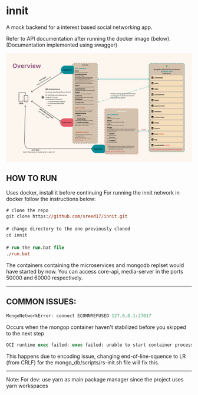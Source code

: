 # innit

A mock backend for a interest based social networking app.

Refer to API documentation after running the docker image (below). (Documentation implemented using swagger)

![System Overview](docs/Progress.jpg)

## HOW TO RUN

Uses docker, install it before continuing
For running the innit network in docker follow the instructions below:

```ps
# clone the repo
git clone https://github.com/sreed17/innit.git

# change directory to the one previously cloned
cd innit

# run the run.bat file
./run.bat

```

The containers containing the microservices and mongodb replset would have started by now. You can access core-api, media-server in the ports 50000 and 60000 respectively.

---

## COMMON ISSUES:

```ps
MongoNetworkError: connect ECONNREFUSED 127.0.0.1:27017
```

Occurs when the mongop container haven't stabilized before you skipped to the next step

```ps
OCI runtime exec failed: exec failed: unable to start container process: exec /scripts/rs-init.sh: no such file or directory: unknown
```

This happens due to encoding issue, changing end-of-line-squence to LR (from CRLF) for the mongo_db/scripts/rs-init.sh file will fix this.

---

Note: For dev: use yarn as main package manager since the project uses yarn workspaces
